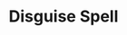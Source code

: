 ---
title: "Disguise Spell"

feat:
  types: ["Metamagic"]
  prerequisite: |
    Bardic music, {% skill_link perform %} 12 ranks.
  benefit: |
    You have mastered the art of casting spells unobtrusively, mingling verbal and somatic components into its music and performances so that others rarely catch you in the act of casting a spell. Like a silent, stilled spell, a disguised spell can't be identified through Spellcraft. Your performance is obvious to everyone in the vicinity, but the fact that you are casting a spell isn't. Unless the spell visibly emanates from you or observers have some other means of determining its source, they don't know where the effect came from. A disguised spell uses up a spell slot one level higher than the spell's actual level.
---